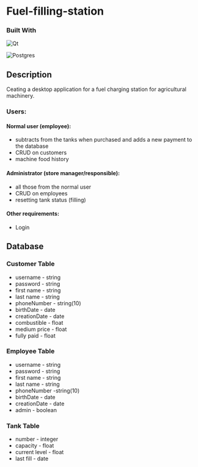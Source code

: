 # Fuel-filling-station

### Built With 

![Qt](https://img.shields.io/badge/Qt-%23217346.svg?style=for-the-badge&logo=Qt&logoColor=white)

![Postgres](https://img.shields.io/badge/postgres-%23316192.svg?style=for-the-badge&logo=postgresql&logoColor=white)


## Description

Ceating a desktop application for a fuel charging station for agricultural machinery.

### Users:

#### Normal user (employee):

- subtracts from the tanks when purchased and adds a new payment to the database
- CRUD on customers
- machine food history

#### Administrator (store manager/responsible):

- all those from the normal user
- CRUD on employees
- resetting tank status (filling)

#### Other requirements:

- Login

## Database


### Customer Table

- username - string
- password - string
- first name - string
- last name - string
- phoneNumber - string(10)
- birthDate - date
- creationDate - date
- combustible - float
- medium price - float
- fully paid - float

### Employee Table

- username - string
- password - string
- first name - string
- last name - string
- phoneNumber -string(10)
- birthDate - date
- creationDate - date
- admin - boolean

### Tank Table

- number - integer
- capacity - float
- current level - float
- last fill - date

